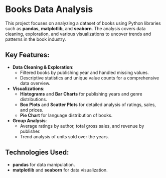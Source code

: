 # Books Data Analysis

<p>This project focuses on analyzing a dataset of books using Python libraries such as <strong>pandas</strong>, <strong>matplotlib</strong>, and <strong>seaborn</strong>. The analysis covers data cleaning, exploration, and various visualizations to uncover trends and patterns in the book industry.</p>

<h2>Key Features:</h2>
<ul>
  <li><strong>Data Cleaning & Exploration</strong>:
    <ul>
      <li>Filtered books by publishing year and handled missing values.</li>
      <li>Descriptive statistics and unique value counts for a comprehensive data overview.</li>
    </ul>
  </li>
  <li><strong>Visualizations</strong>:
    <ul>
      <li><strong>Histograms</strong> and <strong>Bar Charts</strong> for publishing years and genre distributions.</li>
      <li><strong>Box Plots</strong> and <strong>Scatter Plots</strong> for detailed analysis of ratings, sales, and prices.</li>
      <li><strong>Pie Chart</strong> for language distribution of books.</li>
    </ul>
  </li>
  <li><strong>Group Analysis</strong>:
    <ul>
      <li>Average ratings by author, total gross sales, and revenue by publisher.</li>
      <li>Trend analysis of units sold over the years.</li>
    </ul>
  </li>
</ul>

<h2>Technologies Used:</h2>
<ul>
  <li><strong>pandas</strong> for data manipulation.</li>
  <li><strong>matplotlib</strong> and <strong>seaborn</strong> for data visualization.</li>
</ul>
